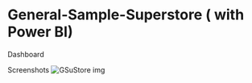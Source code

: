 # General-Sample-Superstore ( with Power BI)

Dashboard








Screenshots
![GSuStore img](https://user-images.githubusercontent.com/104004284/218280744-7a8bed71-4f75-40c8-b8f2-9a57e527ea71.png)



